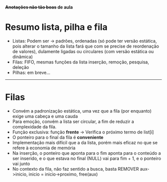 <strong> <s>Anotações não tão boas</s> de aula </strong>
<br>
<h1>Resumo lista, pilha e fila</h1>
<ul>
    <li>Listas: Podem ser -> padrões, ordenadas (só pode ter versão estática, pois alterar o tamanho da lista fará que com se precise de reordenação de valores), dulamente ligadas ou circulares (com versão estática ou dinâmica)</li>
    <li>Filas: FIFO, mesmas funções da lista inserção, remoção, pesquisa, deleção</li>
    <li>Pilhas: em breve...</li>
</ul>
<hr>
<h1>Filas</h1>
<ul>
    <li>Convém a padronização estática, uma vez que a fila (por enquanto) exige uma cabeça e uma cauda</li>
    <li>Para emoção, convém a lista ser circular, a fim de reduzir a complexidade da fila.</li>
    <li>Função exclusiva: função <strong>frente</strong> -> Verifica o próximo termo de list[i]</li>
    <li>O ponteiro para o final da fila é <strong>conveniente</strong></li>
    <li>Implementação mais difícil que a da lista, porém mais eficaz no que se refere à economia de memória</li>
    <li>Na inserção, o ponteiro que aponta para o fim aponta para o conteúdo a ser inserido, e o que estava no final (NULL) vai para fim + 1, e o ponteiro vai junto</li>
    <li>No contexto da fila, não faz sentido a busca, basta REMOVER aux->inicio, inicio = inicio->proximo, free(aux)</li>
</ul>